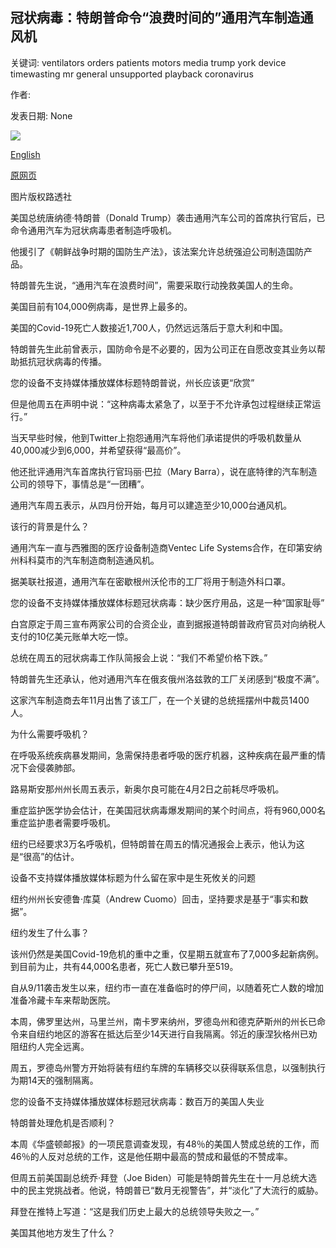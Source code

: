 ## 冠状病毒：特朗普命令“浪费时间的”通用汽车制造通风机

关键词: ventilators orders patients motors media trump york device timewasting mr general unsupported playback coronavirus

作者: 

发表日期: None

![](https://ichef.bbci.co.uk/news/1024/branded_news/3ACF/production/_111455051_trump.jpg)

[English](Coronavirus%3A%20Trump%20orders%20%27time-wasting%27%20General%20Motors%20to%20make%20ventilators.md)

[原网页](https://www.bbc.com/news/52071611)

图片版权路透社

美国总统唐纳德·特朗普（Donald Trump）袭击通用汽车公司的首席执行官后，已命令通用汽车为冠状病毒患者制造呼吸机。

他援引了《朝鲜战争时期的国防生产法》，该法案允许总统强迫公司制造国防产品。

特朗普先生说，“通用汽车在浪费时间”，需要采取行动挽救美国人的生命。

美国目前有104,000例病毒，是世界上最多的。

美国的Covid-19死亡人数接近1,700人，仍然远远落后于意大利和中国。

特朗普先生此前曾表示，国防命令是不必要的，因为公司正在自愿改变其业务以帮助抵抗冠状病毒的传播。

您的设备不支持媒体播放媒体标题特朗普说，州长应该更“欣赏”

但是他周五在声明中说：“这种病毒太紧急了，以至于不允许承包过程继续正常运行。”

当天早些时候，他到Twitter上抱怨通用汽车将他们承诺提供的呼吸机数量从40,000减少到6,000，并希望获得“最高价”。

他还批评通用汽车首席执行官玛丽·巴拉（Mary Barra），说在底特律的汽车制造公司的领导下，事情总是“一团糟”。

通用汽车周五表示，从四月份开始，每月可以建造至少10,000台通风机。

该行的背景是什么？

通用汽车一直与西雅图的医疗设备制造商Ventec Life Systems合作，在印第安纳州科科莫市的汽车制造商制造通风机。

据美联社报道，通用汽车在密歇根州沃伦市的工厂将用于制造外科口罩。

您的设备不支持媒体播放媒体标题冠状病毒：缺少医疗用品，这是一种“国家耻辱”

白宫原定于周三宣布两家公司的合资企业，直到据报道特朗普政府官员对向纳税人支付的10亿美元账单大吃一惊。

总统在周五的冠状病毒工作队简报会上说：“我们不希望价格下跌。”

特朗普先生还承认，他对通用汽车在俄亥俄州洛兹敦的工厂关闭感到“极度不满”。

这家汽车制造商去年11月出售了该工厂，在一个关键的总统摇摆州中裁员1400人。

为什么需要呼吸机？

在呼吸系统疾病暴发期间，急需保持患者呼吸的医疗机器，这种疾病在最严重的情况下会侵袭肺部。

路易斯安那州州长周五表示，新奥尔良可能在4月2日之前耗尽呼吸机。

重症监护医学协会估计，在美国冠状病毒爆发期间的某个时间点，将有960,000名重症监护患者需要呼吸机。

纽约已经要求3万名呼吸机，但特朗普在周五的情况通报会上表示，他认为这是“很高”的估计。

设备不支持媒体播放媒体标题为什么留在家中是生死攸关的问题

纽约州州长安德鲁·库莫（Andrew Cuomo）回击，坚持要求是基于“事实和数据”。

纽约发生了什么事？

该州仍然是美国Covid-19危机的重中之重，仅星期五就宣布了7,000多起新病例。到目前为止，共有44,000名患者，死亡人数已攀升至519。

自从9/11袭击发生以来，纽约市一直在准备临时的停尸间，以随着死亡人数的增加准备冷藏卡车来帮助医院。

本周，佛罗里达州，马里兰州，南卡罗来纳州，罗德岛州和德克萨斯州的州长已命令来自纽约地区的游客在抵达后至少14天进行自我隔离。邻近的康涅狄格州已劝阻纽约人完全远离。

周五，罗德岛州警方开始将装有纽约车牌的车辆移交以获得联系信息，以强制执行为期14天的强制隔离。

您的设备不支持媒体播放媒体标题冠状病毒：数百万的美国人失业

特朗普处理危机是否顺利？

本周《华盛顿邮报》的一项民意调查发现，有48％的美国人赞成总统的工作，而46％的人反对总统的工作，这是他任期中最高的赞成和最低的不赞成率。

但周五前美国副总统乔·拜登（Joe Biden）可能是特朗普先生在十一月总统大选中的民主党挑战者。他说，特朗普已“数月无视警告”，并“淡化”了大流行的威胁。

拜登在推特上写道：“这是我们历史上最大的总统领导失败之一。”

美国其他地方发生了什么？